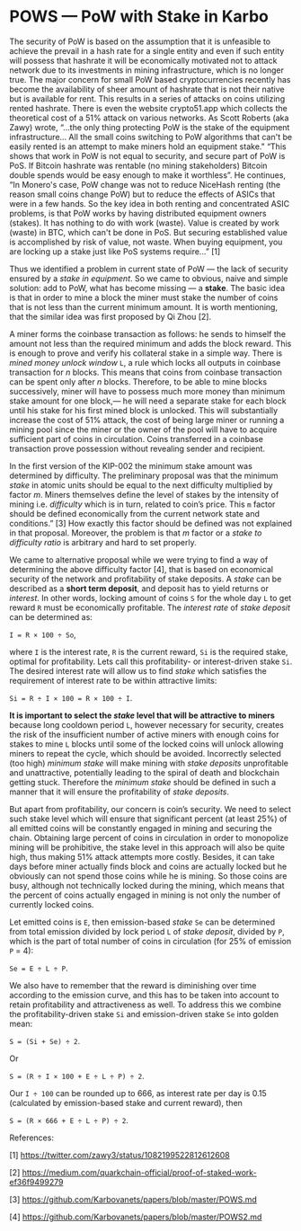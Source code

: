 # POWS — PoW with Stake in Karbo

The security of PoW is based on the assumption that it is unfeasible to achieve the prevail in a hash rate for a single entity and even if such entity will possess that hashrate it will be economically motivated not to attack network due to its investments in mining infrastructure, which is no longer true. The major concern for small PoW based cryptocurrencies recently has become the availability of sheer amount of hashrate that is not their native but is available for rent. This results in a series of attacks on coins utilizing rented hashrate. There is even the website crypto51.app which collects the theoretical cost of a 51% attack on various networks. As Scott Roberts (aka Zawy) wrote, “...the only thing protecting PoW is the stake of the equipment infrastructure... All the small coins switching to PoW algorithms that can't be easily rented is an attempt to make miners hold an equipment stake." “This shows that work in PoW is not equal to security, and secure part of PoW is PoS. If Bitcoin hashrate was rentable (no mining stakeholders) Bitcoin double spends would be easy enough to make it worthless”. He continues, “In Monero's case, PoW change was not to reduce NiceHash renting (the reason small coins change PoW) but to reduce the effects of ASICs that were in a few hands. So the key idea in both renting and concentrated ASIC problems, is that PoW works by having distributed equipment owners (stakes). It has nothing to do with work (waste). Value is created by work (waste) in BTC, which can't be done in PoS. But securing established value is accomplished by risk of value, not waste. When buying equipment, you are locking up a stake just like PoS systems require...” [1]

Thus we identified a problem in current state of PoW — the lack of security ensured by a *stake in equipment*. So we came to obvious, naive and simple solution: add to PoW, what has become missing — a **stake**. The basic idea is that in order to mine a block the miner must stake the number of coins that is not less than the current minimum amount. It is worth mentioning, that the similar idea was first proposed by Qi Zhou [2].

A miner forms the coinbase transaction as follows: he sends to himself the amount not less than the required minimum and adds the block reward. This is enough to prove and verify his collateral stake in a simple way. There is *mined money unlock window* `L`, a rule which locks all outputs in coinbase transaction for *n* blocks. This means that coins from coinbase transaction can be spent only after *n* blocks. Therefore, to be able to mine blocks successively, miner will have to possess much more money than minimum stake amount for one block,— he will need a separate stake for each block until his stake for his first mined block is unlocked. This will substantially increase the cost of 51% attack, the cost of being large miner or running a mining pool since the miner or the owner of the pool will have to acquire sufficient part of coins in circulation. 
Coins transferred in a coinbase transaction prove possession without revealing sender and recipient.

In the first version of the KIP-002 the minimum stake amount was determined by difficulty. The preliminary proposal was that the minimum *stake* in atomic units should be equal to the next difficulty multiplied by factor *m*. Miners themselves define the level of stakes by the intensity of mining i.e. *difficulty* which is in turn, related to coin’s price. This `m` factor should be defined economically from the current network state and conditions.” [3] How exactly this factor should be defined was not explained in that proposal. Moreover, the problem is that *m* factor or a *stake to difficulty ratio* is arbitrary and hard to set properly. 

We came to alternative proposal while we were trying to find a way of determining the above difficulty factor [4], that is based on economical security of the network and profitability of stake deposits. A *stake* can be described as a **short term deposit**, and deposit has to yield returns or *interest*. In other words, locking amount of coins `S` for the whole day `L` to get reward `R` must be economically profitable. The *interest rate* of *stake deposit* can be determined as:

`I = R × 100 ÷ So`,

where `I` is the interest rate, `R` is the current reward, `Si` is the required stake, optimal for profitability. Lets call this profitability- or interest-driven stake `Si`. The desired interest rate will allow us to find *stake* which satisfies the requirement of interest rate to be within attractive limits:

`Si = R ÷ I × 100 = R × 100 ÷ I`.

**It is important to select the *stake* level that will be attractive to miners** because long cooldown period `L`, however necessary for security, creates the risk of the insufficient number of active miners with enough coins for stakes to mine `L` blocks until some of the locked coins will unlock allowing miners to repeat the cycle, which should be avoided. Incorrectly selected (too high) *minimum stake* will make mining with *stake deposits* unprofitable and unattractive, potentially leading to the spiral of death and blockchain getting stuck. Therefore the *minimum stake* should be defined in such a manner that it will ensure the profitability of *stake deposits*.

But apart from profitability, our concern is coin’s security. We need to select such stake level which will ensure that significant percent (at least 25%) of all emitted coins will be constantly engaged in mining and securing the chain. Obtaining large percent of coins in circulation in order to monopolize mining will be prohibitive, the stake level in this approach will also be quite high, thus making 51% attack attempts more costly. Besides, it can take days before miner actually finds block and coins are actually locked but he obviously can not spend those coins while he is mining. So those coins are busy, although not technically locked during the mining, which means that the percent of coins actually engaged in mining is not only the number of currently locked coins. 

Let emitted coins is `E`, then emission-based *stake* `Se` can be determined from total emission divided by lock period `L` of *stake deposit*, divided by `P`, which is the part of total number of coins in circulation (for 25% of emission `P` = 4):

`Se = E ÷ L ÷ P`.

We also have to remember that the reward is diminishing over time according to the emission curve, and this has to be taken into account to retain profitability and attractiveness as well. To address this we combine the profitability-driven stake `Si` and emission-driven stake `Se` into golden mean: 

`S = (Si + Se) ÷ 2`.

Or 

`S = (R ÷ I × 100 + E ÷ L ÷ P) ÷ 2`.

Our `I ÷ 100` can be rounded up to 666, as interest rate per day is 0.15 (calculated by emission-based stake and current reward), then

`S = (R × 666 + E ÷ L ÷ P) ÷ 2`.



References:

[1] https://twitter.com/zawy3/status/1082199522812612608

[2] https://medium.com/quarkchain-official/proof-of-staked-work-ef36f9499279

[3] https://github.com/Karbovanets/papers/blob/master/POWS.md

[4] https://github.com/Karbovanets/papers/blob/master/POWS2.md

